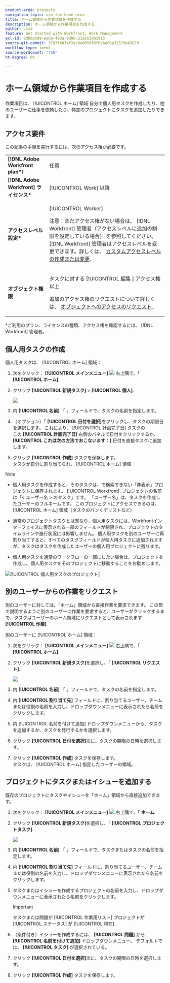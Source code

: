 ```yaml
---
product-area: projects
navigation-topic: use-the-home-area
title: ホーム領域から作業項目を作成する
description: ホーム領域から作業項目を作成する
author: Lisa
feature: Get Started with Workfront, Work Management
exl-id: 9db6e509-ea6a-493a-9d86-21a163da1915
source-git-commit: 3793f68faf2ec0a8050f8f0c6e06a32579b43879
workflow-type: tm+mt
source-wordcount: '750'
ht-degree: 0%

---
```


# ホーム領域から作業項目を作成する

<!--
<p data-mc-conditions="QuicksilverOrClassic.Draft mode">(NOTE: From Courtney: Need to rename)</p>
-->

作業項目は、 [!UICONTROL ホーム] 領域 自分で個人用タスクを作成したり、他のユーザーに仕事を依頼したり、特定のプロジェクトにタスクを追加したりできます。

## アクセス要件

この記事の手順を実行するには、次のアクセス権が必要です。

<table style="table-layout:auto"> 
 <col> 
 <col> 
 <tbody> 
  <tr> 
   <td role="rowheader"><strong>[!DNL Adobe Workfront plan*]</strong></td> 
   <td> <p>任意</p> </td> 
  </tr> 
  <tr> 
   <td role="rowheader"><strong>[!DNL Adobe Workfront] ライセンス*</strong></td> 
   <td> <p>[!UICONTROL Work] 以降</p> </td> 
  </tr> 
  <tr> 
   <td role="rowheader"><strong>アクセスレベル設定*</strong></td> 
   <td> <p>[!UICONTROL Worker]</p> <p>注意：まだアクセス権がない場合は、 [!DNL Workfront] 管理者（アクセスレベルに追加の制限を設定している場合） を参照してください。 [!DNL Workfront] 管理者はアクセスレベルを変更できます。詳しくは、 <a href="../../../administration-and-setup/add-users/configure-and-grant-access/create-modify-access-levels.md" class="MCXref xref">カスタムアクセスレベルの作成または変更</a>.</p> </td> 
  </tr> 
  <tr> 
   <td role="rowheader"><strong>オブジェクト権限</strong></td> 
   <td> <p>タスクに対する [!UICONTROL 編集 ] アクセス権以上</p> <p>追加のアクセス権のリクエストについて詳しくは、 <a href="../../../workfront-basics/grant-and-request-access-to-objects/request-access.md" class="MCXref xref">オブジェクトへのアクセスのリクエスト </a>.</p> </td> 
  </tr> 
 </tbody> 
</table>

&#42;ご利用のプラン、ライセンスの種類、アクセス権を確認するには、 [!DNL Workfront] 管理者。

## 個人用タスクの作成

個人用タスクは、 [!UICONTROL ホーム] 領域：

1. 次をクリック： **[!UICONTROL メインメニュー]** ![](assets/main-menu-icon.png) 右上隅で、「 **[!UICONTROL ホーム]**.
1. クリック **[!UICONTROL 新規タスク]** > **[!UICONTROL 個人]**.

   ![](assets/creating-work-items-new-task-personal-nwe-350x228.png)

1. 内 **[!UICONTROL 名前]** 「 」フィールドで、タスクの名前を指定します。
1. （オプション）「 **[!UICONTROL 日付を選択]**&#x200B;をクリックし、タスクの期限日を選択します。 これにより、 [!UICONTROL 計画完了日] タスクの\
   この **[!UICONTROL 計画完了日]** 右側のパネルで日付をクリックするか、 **[!UICONTROL これは次の方法でおこないます：]** 日付を直接タスクに追加します。

1. クリック **[!UICONTROL 作成]** タスクを保存します。\
   タスクが自分に割り当てられ、 [!UICONTROL ホーム] 領域

>[!NOTE]
>
>* 個人用タスクを作成すると、そのタスクは、で検索できない「非表示」プロジェクトに保存されます。 [!UICONTROL Workfront]. プロジェクトの名前は「&lt; ユーザー名 > のタスク」です。 「ユーザー名」は、タスクを作成したユーザーのフルネームです。 このプロジェクトにアクセスできるのは、 [!UICONTROL ホーム] 領域（タスクのパンくずリストなど）
>
>* 通常のプロジェクトタスクとは異なり、個人用タスクには、Workfrontインターフェイスに表示される一部のフィールドが制限され、プロジェクトのタイムラインや進行状況には影響しません。 個人用タスクを別のユーザーに再割り当てすると、すべてのタスクフィールドが個人用タスクに追加されますが、タスクはタスクを作成したユーザーの個人用プロジェクトに残ります。
>
>* 個人用タスクを通常のワークフローの一部にしたい場合は、プロジェクトを作成し、個人用タスクをそのプロジェクトに移動することをお勧めします。
>
> ![[!UICONTROL 個人用タスクのプロジェクト]](assets/createworkitems-personal--project-350x105.png)

## 別のユーザーからの作業をリクエスト

別のユーザーに対しては、「ホーム」領域から直接作業を要求できます。 この節で説明するように別のユーザーに作業を要求すると、ユーザーがクリックするまで、タスクはユーザーのホーム領域にリクエストとして表示されます **[!UICONTROL 作業]**.

別のユーザーに [!UICONTROL ホーム] 領域：

1. 次をクリック： **[!UICONTROL メインメニュー]** ![](assets/main-menu-icon.png) 右上隅で、「 **[!UICONTROL ホーム]**.
1. クリック **[!UICONTROL 新規タスク]**&#x200B;を選択し、「 **[!UICONTROL リクエスト]**.

   ![](assets/creating-work-items-new-task-request-nwe-350x283.png)

1. 内 **[!UICONTROL 名前]** 「 」フィールドで、タスクの名前を指定します。
1. 内 **[!UICONTROL 割り当て先]** フィールドに、割り当てるユーザー、チームまたは役割の名前を入力し、ドロップダウンメニューに表示されたら名前をクリックします。
1. 内 [!UICONTROL 名前を付けて追加] ドロップダウンメニューから、タスクを追加するか、タスクを発行するかを選択します。
1. クリック **[!UICONTROL 日付を選択]**&#x200B;次に、タスクの期限の日時を選択します。
1. クリック **[!UICONTROL 作成]** タスクを保存します。\
   タスクは、 [!UICONTROL ホーム] 指定したユーザーの領域。

## プロジェクトにタスクまたはイシューを追加する

既存のプロジェクトにタスクやイシューを「ホーム」領域から直接追加できます。

1. 次をクリック： **[!UICONTROL メインメニュー]** ![](assets/main-menu-icon.png) 右上隅で、「 **ホーム**.
1. クリック **[!UICONTROL 新規タスク]**&#x200B;を選択し、「 **[!UICONTROL プロジェクトタスク]**.

   ![](assets/creating-work-items-new-project-task-nwe-350x358.png)

1. 内 **[!UICONTROL 名前]** 「 」フィールドで、タスクまたはタスクの名前を指定します。
1. 内 **[!UICONTROL 割り当て先]** フィールドに、割り当てるユーザー、チームまたは役割の名前を入力し、ドロップダウンメニューに表示されたら名前をクリックします。
1. タスクまたはイシューを作成するプロジェクトの名前を入力し、ドロップダウンメニューに表示されたら名前をクリックします。

   >[!IMPORTANT]
   >
   >タスクまたは問題が [!UICONTROL 作業用リスト] プロジェクトが [!UICONTROL ステータス] が [!UICONTROL 現在].

1. （条件付き）イシューを作成するには、 **[!UICONTROL 問題]** から **[!UICONTROL 名前を付けて追加]** ドロップダウンメニュー。 デフォルトでは、 **[!UICONTROL タスク]** が選択されている。

1. クリック **[!UICONTROL 日付を選択]**&#x200B;次に、タスクの期限の日時を選択します。
1. クリック **[!UICONTROL 作成]** タスクを保存します。
